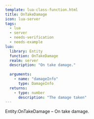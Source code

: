 ```yaml
---
template: lua-class-function.html
title: OnTakeDamage
icon: lua-server
tags:
  - lua
  - server
  - needs-verification
  - needs-example
lua:
  library: Entity
  function: OnTakeDamage
  realm: server
  description: "On take damage."
  
  arguments:
    - name: "damageInfo"
      type: DamageInfo
  returns:
    - type: number
      description: "The damage taken"
---
```


<div class="lua__search__keywords">
Entity:OnTakeDamage &#x2013; On take damage.
</div>
